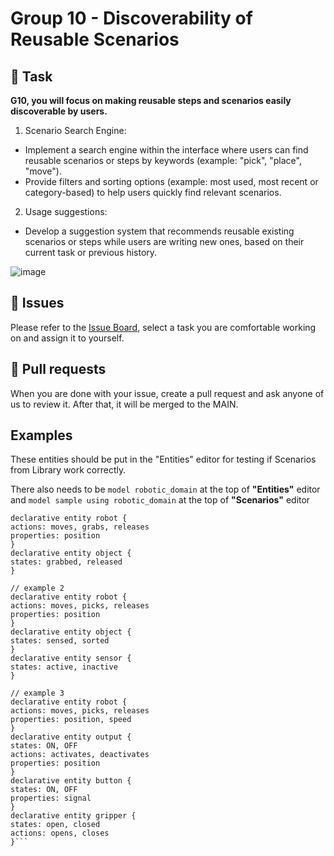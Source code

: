 # **Group 10 - Discoverability of Reusable Scenarios**

## 🎯 Task
**G10, you will focus on making reusable steps and scenarios easily discoverable by users.**

1. Scenario Search Engine:
- Implement a search engine within the interface where users can find reusable scenarios or steps by keywords (example: "pick", "place", "move").
- Provide filters and sorting options (example: most used, most recent or category-based) to help users quickly find relevant scenarios.

2. Usage suggestions:
- Develop a suggestion system that recommends reusable existing scenarios or steps while users are writing new ones, based on their current task or previous history.

![image](https://github.com/user-attachments/assets/5ddae1e9-d795-47de-a868-dcd8370be14c)


## 🔰 Issues
Please refer to the [Issue Board](https://github.com/monikafabianova/WebBasedBDD/issues), select a task you are comfortable working on and assign it to yourself.


## 🧲 Pull requests
When you are done with your issue, create a pull request and ask anyone of us to review it. After that, it will be merged to the MAIN.

## Examples

These entities should be put in the "Entities" editor for testing if Scenarios from Library work correctly.

There also needs to be `model robotic_domain` at the top of **"Entities"** editor and `model sample using robotic_domain` at the top of **"Scenarios"** editor

```// example 1
declarative entity robot {
actions: moves, grabs, releases
properties: position
}
declarative entity object {
states: grabbed, released
}

// example 2
declarative entity robot {
actions: moves, picks, releases
properties: position
}
declarative entity object {
states: sensed, sorted
}
declarative entity sensor {
states: active, inactive
}

// example 3
declarative entity robot {
actions: moves, picks, releases
properties: position, speed
}
declarative entity output {
states: ON, OFF
actions: activates, deactivates
properties: position
}
declarative entity button {
states: ON, OFF
properties: signal
}
declarative entity gripper {
states: open, closed
actions: opens, closes
}```
